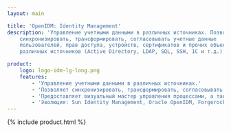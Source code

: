 ```yaml
---
layout: main

title: 'OpenIDM: Identity Management'
description: 'Управление учетными данными в различных источниках. Позволяет
    синхронизировать, трансформировать, согласовывать учетные данные
    пользователей, прав доступа, устройств, сертификатов и прочих объектов из
    различных источников (Active Directory, LDAP, SQL, SSH, 1C и т.д.)'

product:
    logo: logo-idm-lg-long.png
    features:
        - 'Управление учетными данными в различных источниках.'
        - 'Позволяет синхронизировать, трансформировать, согласовывать учетные данные пользователей, прав доступа, устройств, сертификатов и прочих объектов из различных источников (Active Directory, LDAP, SQL, SSH, 1C и т.д.): кадровых систем, справочников, систем управления заявками и каталогами унаследованных систем.'
        - 'Предоставляет визуальный мастер управления процессами, а также UI и REST JSON/API для быстрой интеграции и расширения функционала.'
        - 'Эволюция: Sun Identity Management, Oracle OpenIDM, Forgerock/Open Identity Platform OpenIDM'        
---
```

{% include product.html %}